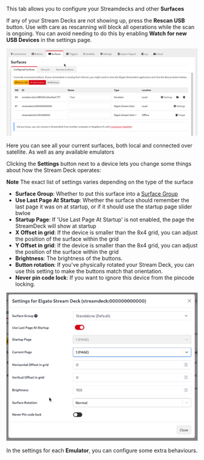 This tab allows you to configure your Streamdecks and other **Surfaces**

If any of your Stream Decks are not showing up, press the **Rescan USB** button. Use with care as rescanning will block all operations while the scan is ongoing. You can avoid needing to do this by enabling **Watch for new USB Devices** in the settings page.

![Surfaces](images/surfaces.png?raw=true 'Surfaces')

Here you can see all your current surfaces, both local and connected over satellite. As well as any available emulators

Clicking the **Settings** button next to a device lets you change some things about how the Stream Deck operates:

**Note** The exact list of settings varies depending on the type of the surface

- **Surface Group**: Whether to put this surface into a [Surface Group](#3_config/surfaces/groups.md)
- **Use Last Page At Startup**: Whether the surface should remember the last page it was on at startup, or if it should use the startup page slider bwloe
- **Startup Page**: If 'Use Last Page At Startup' is not enabled, the page the StreamDeck will show at startup
- **X Offset in grid**: If the device is smaller than the 8x4 grid, you can adjust the position of the surface within the grid
- **Y Offset in grid**: If the device is smaller than the 8x4 grid, you can adjust the position of the surface within the grid
- **Brightness**: The brightness of the buttons.
- **Button rotation**: If you've physically rotated your Stream Deck, you can use this setting to make the buttons match that orientation.
- **Never pin code lock**: If you want to ignore this device from the pincode locking.

![Surface Settings](images/surface-settings.png?raw=true 'Surface Settings')

In the settings for each **Emulator**, you can configure some extra behaviours.
